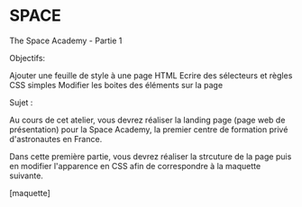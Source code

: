 # SPACE

The Space Academy - Partie 1
 

Objectifs:

Ajouter une feuille de style à une page HTML
Ecrire des sélecteurs et règles CSS simples 
Modifier les boites des éléments sur la page
 

Sujet :

Au cours de cet atelier, vous devrez réaliser la landing page (page web de présentation) pour la Space Academy, la premier centre de formation privé d'astronautes en France.

Dans cette première partie, vous devrez réaliser la strcuture de la page puis en modifier l'apparence en CSS afin de correspondre à la maquette suivante.


[maquette]

